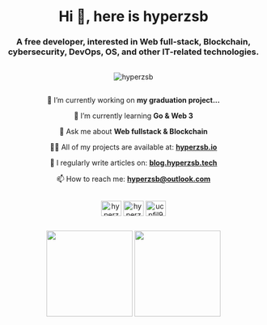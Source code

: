 <h1 align="center">Hi 👋, here is hyperzsb</h1>

<h3 align="center">A free developer, interested in Web full-stack, Blockchain, cybersecurity, DevOps, OS, and other
IT-related technologies.</h3>

<p align="center" style="padding: 15px"> 
<img src="https://komarev.com/ghpvc/?username=hyperzsb&label=Profile%20views&color=0e75b6&style=flat" alt="hyperzsb" /> 
</p>

<p align="center">
🔭 I’m currently working on <b>my graduation project...</b>
</p>

<p align="center">
🌱 I’m currently learning <b>Go & Web 3</b>
</p>

<p align="center">
💬 Ask me about <b>Web fullstack & Blockchain</b>
</p>

<p align="center">
👨‍💻 All of my projects are available at: <a href="https://hyperzsb.io" target="_blank"><b>hyperzsb.io</b></a>
</p>

<p align="center">
📝 I regularly write articles on: <a href="https://blog.hyperzsb.tech" target="_blank"><b>blog.hyperzsb.tech</b></a>
</p>

<p align="center">
📫 How to reach me: <a href="mailto:hyperzsb@outlook.com" target="_blank"><b>hyperzsb@outlook.com</b></a>
</p>

<p align="center" style="padding: 15px">
<a href="https://twitter.com/hyperzsb" target="_blank"><img align="center" src="https://raw.githubusercontent.com/rahuldkjain/github-profile-readme-generator/master/src/images/icons/Social/twitter.svg" alt="hyperzsb" height="30" width="40" /></a>
<a href="https://stackoverflow.com/users/hyperzsb" target="_blank"><img align="center" src="https://raw.githubusercontent.com/rahuldkjain/github-profile-readme-generator/master/src/images/icons/Social/stack-overflow.svg" alt="hyperzsb" height="30" width="40" /></a>
<a href="https://www.youtube.com/channel/UCpFjl9dlLOTEa99rKV7trrQ" target="_blank"><img align="center" src="https://raw.githubusercontent.com/rahuldkjain/github-profile-readme-generator/master/src/images/icons/Social/youtube.svg" alt="ucpfjl9dllotea99rkv7trrq" height="30" width="40" /></a>
</p>

<div align="center">
  <img src="https://github-readme-stats.vercel.app/api/top-langs/?username=Hyperzsb&layout=compact&theme=dark&bg_color=22272e&hide_border=true&langs_count=8" style="display: inline-block; height: 170px;"/>
  <img src="https://github-readme-stats.vercel.app/api?username=Hyperzsb&show_icons=true&theme=dark&bg_color=22272e&hide_border=true&include_all_commits=true&custom_title=Hyperzsb's GitHub Status&disable_animations=true" style="display: inline-block; height: 170px;"/>
</div>

